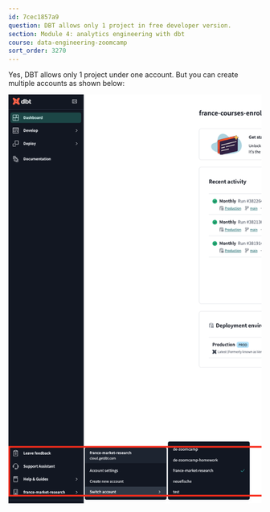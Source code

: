 ```yaml
---
id: 7cec1857a9
question: DBT allows only 1 project in free developer version.
section: Module 4: analytics engineering with dbt
course: data-engineering-zoomcamp
sort_order: 3270
---
```


Yes, DBT allows only 1 project under one account. But you can create multiple accounts as shown below:

![Image](images/data-engineering-zoomcamp/image_789bb06f.png)

